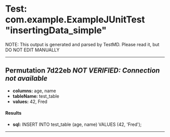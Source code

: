 # Test: com.example.ExampleJUnitTest "insertingData_simple" #

NOTE: This output is generated and parsed by TestMD. Please read it, but DO NOT EDIT MANUALLY

---------------------------------------

## Permutation 7d22eb _NOT VERIFIED: Connection not available_ ##

- **columns:** age, name
- **tableName:** test_table
- **values:** 42, Fred

#### Results ####

- **sql:** INSERT INTO test_table (age, name) VALUES (42, 'Fred');

---------------------------------------

